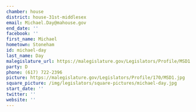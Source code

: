 ```yaml
---
chamber: house
district: house-31st-middlesex
email: Michael.Day@mahouse.gov
end_date: ''
facebook: ''
first_name: Michael
hometown: Stoneham
id: michael-day
last_name: Day
malegislature_url: https://malegislature.gov/Legislators/Profile/MSD1
party: D
phone: (617) 722-2396
picture: https://malegislature.gov/Legislators/Profile/170/MSD1.jpg
square_picture: /img/legislators/square-pictures/michael-day.jpg
start_date: ''
twitter: ''
website: ''
---
```

